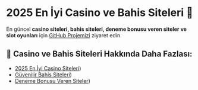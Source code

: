 # 2025 En İyi Casino ve Bahis Siteleri 🚀

En güncel **casino siteleri, bahis siteleri, deneme bonusu veren siteler ve slot oyunları** için [GitHub Projemizi](https://github.com/sezgintaske) ziyaret edin.

## 🎰 Casino ve Bahis Siteleri Hakkında Daha Fazlası:
- [2025 En İyi Casino Siteleri](https://2024casino-siteleri.com/))
- [Güvenilir Bahis Siteleri](https://2024casino-siteleri.com/))
- [Deneme Bonusu Veren Siteler](https://2024casino-siteleri.com/))
